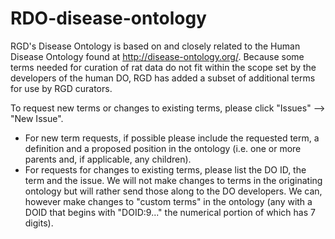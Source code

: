 # RDO-disease-ontology

RGD's Disease Ontology is based on and closely related to the Human Disease Ontology found at http://disease-ontology.org/.  Because some terms needed for curation of rat data do not fit within the scope set by the developers of the human DO, RGD has added a subset of additional terms for use by RGD curators.

To request new terms or changes to existing terms, please click "Issues" --> "New Issue".
-   For new term requests, if possible please include the requested term, a definition and a proposed position in the ontology
 (i.e. one or more parents and, if applicable, any children).
-   For requests for changes to existing terms, please list the DO ID, the term and the issue.  We will not make changes to terms in the originating ontology but will rather send those along to the DO developers.  We can, however make changes to "custom terms" in the ontology (any with a DOID that begins with "DOID:9..." the numerical portion of which has 7 digits).

